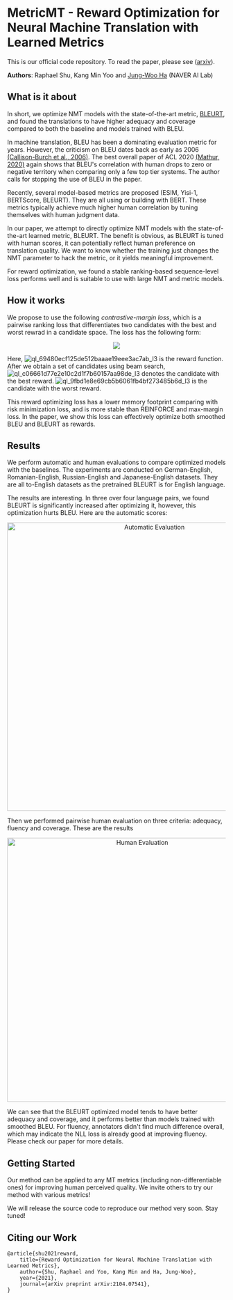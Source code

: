 # MetricMT - Reward Optimization for Neural Machine Translation with Learned Metrics

This is our official code repository. To read the paper, please see ([arxiv](https://arxiv.org/abs/2104.07541)).

**Authors**: Raphael Shu, Kang Min Yoo and [Jung-Woo Ha](https://github.com/jungwoo-ha/) (NAVER AI Lab)

## What is it about

In short, we optimize NMT models with the state-of-the-art metric, [BLEURT](https://ai.googleblog.com/2020/05/evaluating-natural-language-generation.html), and found the translations to have higher adequacy and coverage compared to both the baseline and models trained with BLEU.

In machine translation, BLEU has been a dominating evaluation metric for years. However, the criticism on BLEU dates back as early as 2006 [(Callison-Burch et al., 2006)](https://www.aclweb.org/anthology/E06-1032.pdf). The best overall paper of ACL 2020 [(Mathur, 2020)](https://www.aclweb.org/anthology/2020.acl-main.448.pdf) again shows that BLEU's correlation with human drops to zero or negative territory when comparing only a few top tier systems. The author calls for stopping the use of BLEU in the paper.

Recently, several model-based metrics are proposed (ESIM, Yisi-1, BERTScore, BLEURT). They are all using or building with BERT. These metrics typically achieve much higher human correlation by tuning themselves with human judgment data.

In our paper, we attempt to directly optimize NMT models with the state-of-the-art learned metric, BLEURT. The benefit is obvious, as BLEURT is tuned with human scores, it can potentially reflect human preference on translation quality. We want to know whether the training just changes the NMT parameter to hack the metric, or it yields meaningful improvement.

For reward optimization, we found a stable ranking-based sequence-level loss performs well and is suitable to use with large NMT and metric models.

## How it works

We propose to use the following *contrastive-margin loss*, which is a pairwise ranking loss that differentiates two candidates with the best and worst rewrad in a candidate space. The loss has the following form:

<p align="center">
   <img align="center" src="https://user-images.githubusercontent.com/1029280/114988251-173a9200-9ed1-11eb-8180-b59d839a876a.png" />
</p>

Here, ![ql_69480ecf125de512baaae19eee3ac7ab_l3](https://user-images.githubusercontent.com/1029280/114988978-edce3600-9ed1-11eb-87c8-6331ed4b661f.png) is the reward function. After we obtain a set of candidates using beam search,  ![ql_c06661d77e2e10c2d1f7b60157aa98de_l3](https://user-images.githubusercontent.com/1029280/114988983-eeff6300-9ed1-11eb-832f-cc99d3bc1b58.png) denotes the candidate with the best reward. ![ql_9fbd1e8e69cb5b6061fb4bf273485b6d_l3](https://user-images.githubusercontent.com/1029280/114988981-ee66cc80-9ed1-11eb-9986-51154469fbc8.png) is the candidate with the worst reward.

This reward optimizing loss has a lower memory footprint comparing with risk minimization loss, and is more stable than REINFORCE and max-margin loss. In the paper, we show this loss can effectively optimize both smoothed BLEU and BLEURT as rewards.


## Results

We perform automatic and human evaluations to compare optimized models with the baselines. The experiments are conducted on German-English, Romanian-English, Russian-English and Japanese-English datasets. They are all to-English datasets as the pretrained BLEURT is for English language.

The results are interesting. In three over four language pairs, we found BLEURT is significantly increased after optimizing it, however, this optimization hurts BLEU. Here are the automatic scores:

<p align="center">
<img width="663" alt="Automatic Evaluation" src="https://user-images.githubusercontent.com/1029280/114991517-a1382a00-9ed4-11eb-94ed-e21fb727ced1.png">
</p>

Then we performed pairwise human evaluation on three criteria: adequacy, fluency and coverage. These are the results

<p align="center">
<img width="607" alt="Human Evaluation" src="https://user-images.githubusercontent.com/1029280/114990716-c4160e80-9ed3-11eb-9c13-e6f5fab084a5.png">
</p>

We can see that the BLEURT optimized model tends to have better adequacy and coverage, and it performs better than models trained with smoothed BLEU. For fluency, annotators didn't find much difference overall, which may indicate the NLL loss is already good at improving fluency. Please check our paper for more details. 

## Getting Started ##

Our method can be applied to any MT metrics (including non-differentiable ones) for improving human perceived quality. We invite others to try our method with various metrics!

We will release the source code to reproduce our method very soon. Stay tuned!

## Citing our Work ##

```
@article{shu2021reward,
    title={Reward Optimization for Neural Machine Translation with Learned Metrics},
    author={Shu, Raphael and Yoo, Kang Min and Ha, Jung-Woo},
    year={2021},
    journal={arXiv preprint arXiv:2104.07541},
}
```
